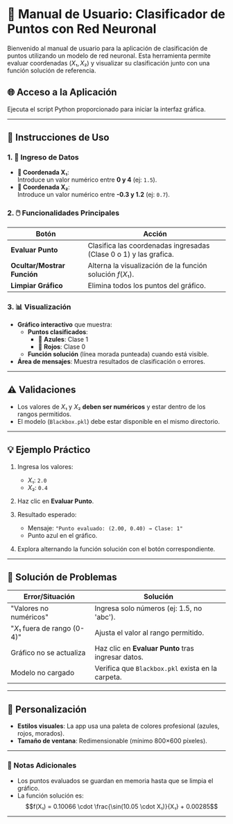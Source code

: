 # 🧠 Manual de Usuario: Clasificador de Puntos con Red Neuronal

Bienvenido al manual de usuario para la aplicación de clasificación de puntos utilizando un modelo de red neuronal. Esta herramienta permite evaluar coordenadas $(X₁, X₂)$ y visualizar su clasificación junto con una función solución de referencia.

## 🌐 Acceso a la Aplicación
Ejecuta el script Python proporcionado para iniciar la interfaz gráfica.

---

## 📝 Instrucciones de Uso

### 1. 🔢 Ingreso de Datos
- **📍 Coordenada X₁**:  
  Introduce un valor numérico entre **0 y 4** (ej: `1.5`).
- **📍 Coordenada X₂**:  
  Introduce un valor numérico entre **-0.3 y 1.2** (ej: `0.7`).

### 2. 🖱️ Funcionalidades Principales
| Botón                | Acción                                                                 |
|----------------------|-----------------------------------------------------------------------|
| **Evaluar Punto**    | Clasifica las coordenadas ingresadas (Clase 0 o 1) y las grafica.    |
| **Ocultar/Mostrar Función** | Alterna la visualización de la función solución $f(X₁)$.          |
| **Limpiar Gráfico**  | Elimina todos los puntos del gráfico.                                |

### 3. 📊 Visualización
- **Gráfico interactivo** que muestra:
  - **Puntos clasificados**:  
    - 🔵 **Azules**: Clase 1  
    - 🔴 **Rojos**: Clase 0  
  - **Función solución** (línea morada punteada) cuando está visible.
- **Área de mensajes**: Muestra resultados de clasificación o errores.

---

## ⚠️ Validaciones
- Los valores de $X₁$ y $X₂$ **deben ser numéricos** y estar dentro de los rangos permitidos.
- El modelo (`Blackbox.pkl`) debe estar disponible en el mismo directorio.

---

## 💡 Ejemplo Práctico
1. Ingresa los valores:  
   - $X₁$: `2.0`  
   - $X₂$: `0.4`  
2. Haz clic en **Evaluar Punto**.  
3. Resultado esperado:  
   - Mensaje: `"Punto evaluado: (2.00, 0.40) → Clase: 1"`  
   - Punto azul en el gráfico.  

4. Explora alternando la función solución con el botón correspondiente.

---

## 🚨 Solución de Problemas
| Error/Situación                  | Solución                              |
|----------------------------------|---------------------------------------|
| "Valores no numéricos"           | Ingresa solo números (ej: 1.5, no 'abc'). |
| "$X₁$ fuera de rango (0-4)"      | Ajusta el valor al rango permitido.   |
| Gráfico no se actualiza          | Haz clic en **Evaluar Punto** tras ingresar datos. |
| Modelo no cargado                | Verifica que `Blackbox.pkl` exista en la carpeta. |

---

## 🎨 Personalización
- **Estilos visuales**: La app usa una paleta de colores profesional (azules, rojos, morados).  
- **Tamaño de ventana**: Redimensionable (mínimo 800×600 píxeles).  

---

### 📌 Notas Adicionales
- Los puntos evaluados se guardan en memoria hasta que se limpia el gráfico.  
- La función solución es:  
  $$f(X₁) = 0.10066 \cdot \frac{\sin(10.05 \cdot X₁)}{X₁} + 0.00285$$
---